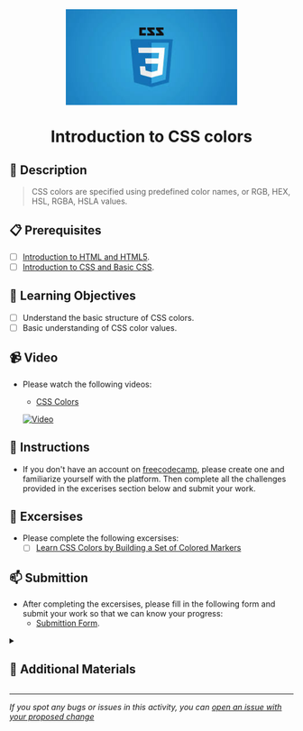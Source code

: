<div align="center">
    <img src="../images/css.jpg" alt="Logo" height="170" align="center">
    <h1 align="center">Introduction to CSS colors</h1>
</div>

## 📝 Description
> CSS colors are specified using predefined color names, or RGB, HEX, HSL, RGBA, HSLA values.

## 📋 Prerequisites
- [ ] [Introduction to HTML and HTML5](https://github.com/Kick-StartDev/web-development-basic-curriculum/blob/responsive-web-design/responsive-web-design/introduction-to-html-and-html5.md).
- [ ] [Introduction to CSS and Basic CSS](https://github.com/Kick-StartDev/web-development-basic-curriculum/blob/responsive-web-design/responsive-web-design/introduction-to-css-and-basic-css.md).

## 🎯 Learning Objectives
- [ ] Understand the basic structure of CSS colors.
- [ ] Basic understanding of CSS color values.

## 📹 Video

- Please watch the following videos:
    - <a href="https://www.youtube.com/watch?v=srg4sIbzE1k" target="_blank">CSS Colors</a>

    [![Video](https://img.youtube.com/vi/srg4sIbzE1k/0.jpg)](https://www.youtube.com/watch?v=srg4sIbzE1k)

## 🔧 Instructions
- If you don't have an account on [freecodecamp](https://www.freecodecamp.org), please create one and familiarize yourself with the platform.
Then complete all the challenges provided in the excerises section below and submit your work.

## 🚀 Excersises
- Please complete the following excersises:
    - [ ] [Learn CSS Colors by Building a Set of Colored Markers](https://www.freecodecamp.org/learn/2022/responsive-web-design/learn-css-colors-by-building-a-set-of-colored-markers/step-1)

## 📫 Submittion
- After completing the excersises, please fill in the following form and submit your work so that we can know your progress:
    - [Submittion Form](https://airtable.com/shrTKszJIyALWIPnb).

<details>
    <summary>
        <h2>📌 Additional Materials</h2>
    </summary>
    <hr style="height:1px;border-width:0;color:gray;background-color:dark">
    <i>
        These are all optional, but if you're interested in exploring this topic further, here are some resources to help you.
    </i>

<br>
    <ul>
        <li><a href="https://www.w3schools.com/css/" target="_blank">W3Schools CSS Tutorial</a></li>
        <li><a href="https://www.youtube.com/watch?v=AQnR5TtXvZk" target="_blank">CSS Crash Course For Absolute Beginners</a></li>
        <li><a href="https://www.youtube.com/watch?v=1Rs2ND1ryYc" target="_blank">CSS Tutorial - Zero to Hero (Complete Course)</a></li>
        <li><a href="https://www.youtube.com/watch?v=9DCpQG1KVGk" target="_blank">How to use freecodecamp</a></li>
    </ul>
</details>

------

_If you spot any bugs or issues in this activity, you can [open an issue with your proposed change](https://github.com/Kick-StartDev/web-development-basic-curriculum/issues/new)_